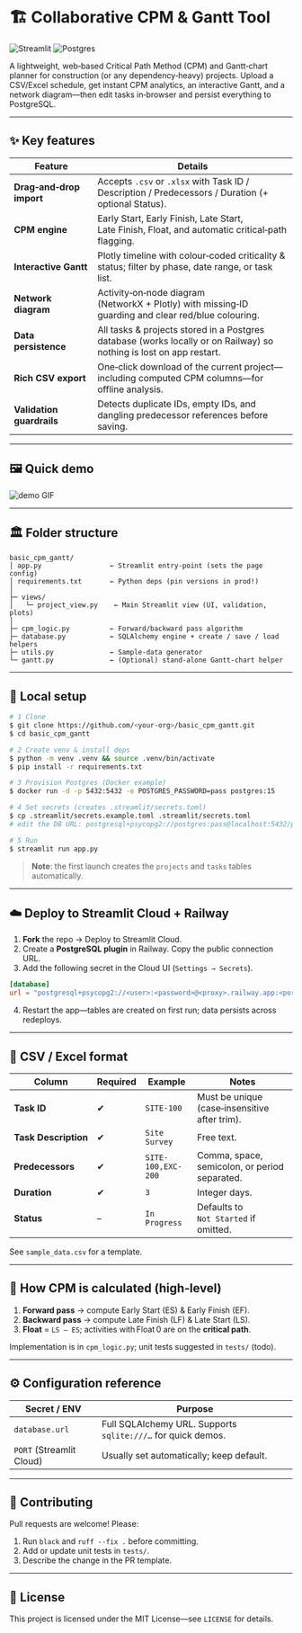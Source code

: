 # 🏗️ Collaborative CPM & Gantt Tool

![Streamlit](https://img.shields.io/badge/Built%20with-Streamlit-ff4b4b?logo=streamlit\&logoColor=white)
![Postgres](https://img.shields.io/badge/Database-PostgreSQL-4169E1?logo=postgresql\&logoColor=white)


A lightweight, web‑based Critical Path Method (CPM) and Gantt‑chart planner for
construction (or any dependency‑heavy) projects.  Upload a CSV/Excel schedule,
get instant CPM analytics, an interactive Gantt, and a network diagram—then
edit tasks in‑browser and persist everything to PostgreSQL.

---

## ✨ Key features

| Feature                   | Details                                                                                                             |
| ------------------------- | ------------------------------------------------------------------------------------------------------------------- |
| **Drag‑and‑drop import**  | Accepts `.csv` or `.xlsx` with Task ID / Description / Predecessors / Duration (+ optional Status).                 |
| **CPM engine**            | Early Start, Early Finish, Late Start, Late Finish, Float, and automatic critical‑path flagging.                    |
| **Interactive Gantt**     | Plotly timeline with colour‑coded criticality & status; filter by phase, date range, or task list.                  |
| **Network diagram**       | Activity‑on‑node diagram (NetworkX + Plotly) with missing‑ID guarding and clear red/blue colouring.                 |
| **Data persistence**      | All tasks & projects stored in a Postgres database (works locally or on Railway) so nothing is lost on app restart. |
| **Rich CSV export**       | One‑click download of the current project—including computed CPM columns—for offline analysis.                      |
| **Validation guardrails** | Detects duplicate IDs, empty IDs, and dangling predecessor references before saving.                                |

---

## 🖼️ Quick demo

![demo GIF](docs/demo.gif) <!-- optional → replace with screen‑capture -->

---

## 🏛️ Folder structure

```
basic_cpm_gantt/
│ app.py                 ← Streamlit entry‑point (sets the page config)
│ requirements.txt       ← Python deps (pin versions in prod!)
│
├─ views/
│   └─ project_view.py    ← Main Streamlit view (UI, validation, plots)
│
├─ cpm_logic.py          ← Forward/backward pass algorithm
├─ database.py           ← SQLAlchemy engine + create / save / load helpers
├─ utils.py              ← Sample‑data generator
└─ gantt.py              ← (Optional) stand‑alone Gantt‑chart helper
```

---

## 🚀 Local setup

```bash
# 1 Clone
$ git clone https://github.com/<your‑org>/basic_cpm_gantt.git
$ cd basic_cpm_gantt

# 2 Create venv & install deps
$ python -m venv .venv && source .venv/bin/activate
$ pip install -r requirements.txt

# 3 Provision Postgres (Docker example)
$ docker run -d -p 5432:5432 -e POSTGRES_PASSWORD=pass postgres:15

# 4 Set secrets (creates .streamlit/secrets.toml)
$ cp .streamlit/secrets.example.toml .streamlit/secrets.toml
# edit the DB URL: postgresql+psycopg2://postgres:pass@localhost:5432/postgres

# 5 Run
$ streamlit run app.py
```

> **Note**: the first launch creates the `projects` and `tasks` tables
> automatically.

---

## ☁️ Deploy to Streamlit Cloud + Railway

1. **Fork** the repo → Deploy to Streamlit Cloud.
2. Create a **PostgreSQL plugin** in Railway.  Copy the public connection URL.
3. Add the following secret in the Cloud UI (`Settings → Secrets`).

```toml
[database]
url = "postgresql+psycopg2://<user>:<password>@<proxy>.railway.app:<port>/<db>?sslmode=require"
```

4. Restart the app—tables are created on first run; data persists across
   redeploys.

---

## 📄 CSV / Excel format

| Column               | Required | Example            | Notes                                         |
| -------------------- | -------- | ------------------ | --------------------------------------------- |
| **Task ID**          | ✔︎       | `SITE-100`         | Must be unique (case‑insensitive after trim). |
| **Task Description** | ✔︎       | `Site Survey`      | Free text.                                    |
| **Predecessors**     | ✔︎       | `SITE-100,EXC-200` | Comma, space, semicolon, or period separated. |
| **Duration**         | ✔︎       | `3`                | Integer days.                                 |
| **Status**           | –        | `In Progress`      | Defaults to `Not Started` if omitted.         |

See `sample_data.csv` for a template.

---

## 🧮 How CPM is calculated (high‑level)

1. **Forward pass** → compute Early Start (ES) & Early Finish (EF).
2. **Backward pass** → compute Late Finish (LF) & Late Start (LS).
3. **Float** = `LS – ES`; activities with Float 0 are on the **critical path**.

Implementation is in `cpm_logic.py`; unit tests suggested in `tests/` (todo).

---

## ⚙️ Configuration reference

| Secret / ENV             | Purpose                                                      |
| ------------------------ | ------------------------------------------------------------ |
| `database.url`           | Full SQLAlchemy URL. Supports `sqlite:///…` for quick demos. |
| `PORT` (Streamlit Cloud) | Usually set automatically; keep default.                     |

---

## 🤝 Contributing

Pull requests are welcome!  Please:

1. Run `black` and `ruff --fix .` before committing.
2. Add or update unit tests in `tests/`.
3. Describe the change in the PR template.

---

## 📜 License

This project is licensed under the MIT License—see `LICENSE` for details.
